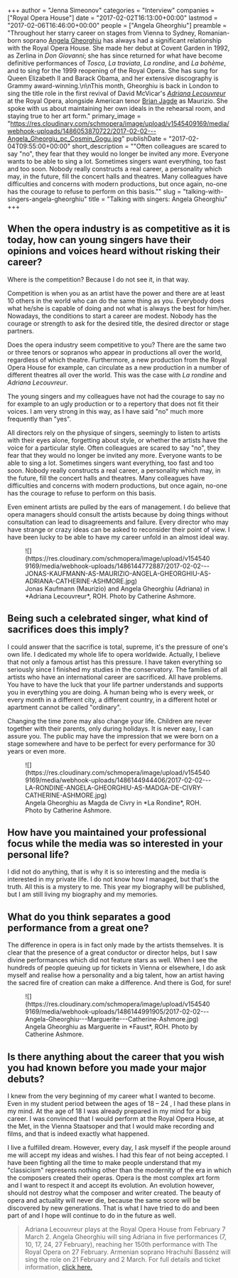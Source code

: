 +++
author = "Jenna Simeonov"
categories = "Interview"
companies = ["Royal Opera House"]
date = "2017-02-02T16:13:00+00:00"
lastmod = "2017-02-06T16:46:00+00:00"
people = ["Angela Gheorghiu"]
preamble = "Throughout her starry career on stages from Vienna to Sydney, Romanian-born soprano [Angela Gheorghiu](/scene/people/angela-gheorghiu/) has always had a significant relationship with the Royal Opera House. She made her debut at Covent Garden in 1992, as Zerlina in *Don Giovanni*; she has since returned for what have become definitive performances of *Tosca*, *La traviata*, *La rondine*, and *La bohème*, and to sing for the 1999 reopening of the Royal Opera. She has sung for Queen Elizabeth II and Barack Obama, and her extensive discography is Grammy award-winning.\n\nThis month, Gheorghiu is back in London to sing the title role in the first revival of David McVicar's [*Adriana Lecouvreur*](http://www.roh.org.uk/productions/adriana-lecouvreur-by-david-mcvicar) at the Royal Opera, alongside American tenor [Brian Jagde](/talking-with-singers-brian-jagde/) as Maurizio. She spoke with us about maintaining her own ideals in the rehearsal room, and staying true to her art form."
primary_image = "https://res.cloudinary.com/schmopera/image/upload/v1545409169/media/webhook-uploads/1486053870722/2017-02-02---Angela_Gheorgiu_pc_Cosmin_Gogu.jpg"
publishDate = "2017-02-04T09:55:00+00:00"
short_description = "&quot;Often colleagues are scared to say &quot;no&quot;, they fear that they would no longer be invited any more. Everyone wants to be able to sing a lot. Sometimes singers want everything, too fast and too soon. Nobody really constructs a real career, a personality which may, in the future, fill the concert halls and theatres. Many colleagues have difficulties and concerns with modern productions, but once again, no-one has the courage to refuse to perform on this basis.&quot;"
slug = "talking-with-singers-angela-gheorghiu"
title = "Talking with singers: Angela Gheorghiu"
+++

## When the opera industry is as competitive as it is today, how can young singers have their opinions and voices heard without risking their career?

Where is the competition?  Because I do not see it, in that way.

Competition is when you as an artist have the power and there are at least 10 others in the world who can do the same thing as you.  Everybody does what he/she is capable of doing and not what is always the best for him/her.  Nowadays, the conditions to start a career are modest. Nobody has the courage or strength to ask for the desired title, the desired director or stage partners.  

Does the opera industry seem competitive to you?  There are the same two or three tenors or sopranos who appear in productions all over the world, regardless of which theatre. Furthermore, a new production from the Royal Opera House for example, can circulate as a new production in a number of different theatres all over the world.  This was the case with *La rondine* and *Adriana Lecouvreur*.

The young singers and my colleagues have not had the courage to say no for example to an ugly production or to a repertory that does not fit their voices.  I am very strong in this way, as I have said "no" much more frequently than "yes".

All directors rely on the physique of singers, seemingly to listen to artists with their eyes alone, forgetting about style, or whether the artists have the voice for a particular style. Often colleagues are scared to say "no", they fear that they would no longer be invited any more.  Everyone wants to be able to sing a lot.  Sometimes singers want everything, too fast and too soon.  Nobody really constructs a real career, a personality which may, in the future, fill the concert halls and theatres. Many colleagues have difficulties and concerns with modern productions, but once again, no-one has the courage to refuse to perform on this basis.  

Even eminent artists are pulled by the ears of management.  I do believe that opera managers should consult the artists because by doing things without consultation can lead to disagreements and failure.  Every director who may have strange or crazy ideas can be asked to reconsider their point of view.  I have been lucky to be able to have my career unfold in an almost ideal way.   

<figure data-type="image">
![](https://res.cloudinary.com/schmopera/image/upload/v1545409169/media/webhook-uploads/1486144772887/2017-02-02---JONAS-KAUFMANN-AS-MAURIZIO-ANGELA-GHEORGHIU-AS-ADRIANA-CATHERINE-ASHMORE.jpg)
<figcaption>Jonas Kaufmann (Maurizio) and Angela Gheorghiu (Adriana) in *Adriana Lecouvreur*, ROH. Photo by Catherine Ashmore.</figcaption>
</figure>

## Being such a celebrated singer, what kind of sacrifices does this imply?  

I could answer that the sacrifice is total, supreme, it's the pressure of one's own life.  I dedicated my whole life to opera worldwide.  Actually, I believe that not only a famous artist has this pressure.  I have taken everything so seriously since I finished my studies in the conservatory. The families of all artists who have an international career are sacrificed.  All have problems.  You have to have the luck that your life partner understands and supports you in everything you are doing.  A human being who is every week, or every month in a different city, a different country, in a different hotel or apartment cannot be called "ordinary".  

Changing the time zone may also change your life.  Children are never together with their parents, only during holidays. It is never easy, I can assure you.  The public may have the impression that we were born on a stage somewhere and have to be perfect for every performance for 30 years or even more. 

<figure data-type="image">
![](https://res.cloudinary.com/schmopera/image/upload/v1545409169/media/webhook-uploads/1486144944406/2017-02-02---LA-RONDINE-ANGELA-GHEORGHIU-AS-MADGA-DE-CIVRY-CATHERINE-ASHMORE.jpg)
<figcaption>Angela Gheorghiu as Magda de Civry in *La Rondine*, ROH. Photo by Catherine Ashmore.</figcaption>
</figure>

## How have you maintained your professional focus while the media was so interested in your personal life?

I did not do anything, that is why it is so interesting and the media is interested in my private life.  I do not know how I managed, but that's the truth.  All this is a mystery to me.  This year my biography will be published, but I am still living my biography and my memories.

## What do you think separates a good performance from a great one?

The difference in opera is in fact only made by the artists themselves.  It is clear that the presence of a great conductor or director helps, but I saw divine performances which did not feature stars as well.  When I see the hundreds of people queuing up for tickets in Vienna or elsewhere, I do ask myself and realise how a personality and a big talent, how an artist having the sacred fire of creation can make a difference.  And there is God, for sure!

<figure data-type="image">
![](https://res.cloudinary.com/schmopera/image/upload/v1545409169/media/webhook-uploads/1486144991905/2017-02-02---Angela-Gheorghiu---Marguerite---Catherine-Ashmore.jpg)
<figcaption>Angela Gheorghiu as Marguerite in *Faust*, ROH. Photo by Catherine Ashmore.</figcaption>
</figure>

## Is there anything about the career that you wish you had known before you made your major debuts?

I knew from the very beginning of my career what I wanted to become.  Even in my student period between the ages of 18 – 24 , I had these plans in my mind.  At the age of 18 I was already prepared in my mind for a big career.  I was convinced that I would perform at the Royal Opera House, at the Met, in the Vienna Staatsoper and that I would make recording and films, and that is indeed exactly what happened.

I live a fulfilled dream. However, every day, I ask myself if  the people around me will accept my ideas and wishes.  I had this fear of not being accepted. I have been fighting all the time to make people understand that my "classicism" represents nothing other than the modernity of the era in which the composers created their operas. Opera is the most complex art form and I want to respect it and accept its evolution. An evolution however, should not destroy what the composer and writer created. The beauty of opera and actuality will never die, because the same score will be discovered by new generations. That is what I have tried to do and been part of and I hope will continue to do in the future as well.

>Adriana Lecouvreur plays at the Royal Opera House from February 7 March 2. Angela Gheorghiu will sing Adriana in five performances (7, 10, 17, 24, 27 February), reaching her 150th performance with The Royal Opera on 27 February.  Armenian soprano Hrachuhí Bassénz will sing the role on 21 February and 2 March. For full details and ticket information, [click here.](http://www.roh.org.uk/productions/adriana-lecouvreur-by-david-mcvicar)
